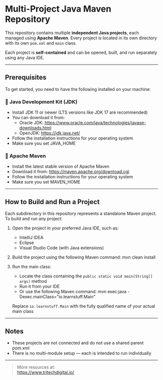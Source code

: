 # Multi-Project Java Maven Repository

This repository contains multiple **independent Java projects**, each managed using **Apache Maven**. Every project is located in its own directory with its own `pom.xml` and `main` class.

Each project is **self-contained** and can be opened, built, and run separately using any Java IDE.

---

## Prerequisites

To get started, you need to have the following installed on your machine:

### 🔹 Java Development Kit (JDK)

- Install JDK 11 or newer (LTS versions like JDK 17 are recommended)
- You can download it from:
    - Oracle JDK: https://www.oracle.com/java/technologies/javase-downloads.html
    - OpenJDK: https://jdk.java.net/
- Follow the installation instructions for your operating system
- Make sure you set JAVA_HOME

### 🔹 Apache Maven

- Install the latest stable version of Apache Maven
- Download it from: https://maven.apache.org/download.cgi
- Follow the installation instructions for your operating system
- Make sure you set MAVEN_HOME

---

## How to Build and Run a Project

Each subdirectory in this repository represents a standalone Maven project. To build and run any project:

1. Open the project in your preferred Java IDE, such as:
    - IntelliJ IDEA
    - Eclipse
    - Visual Studio Code (with Java extensions)

2. Build the project using the following Maven command:
   mvn clean install

3. Run the main class:
    - Locate the class containing the `public static void main(String[] args)` method
    - Run it from your IDE
    - Or use the following Maven command:
      mvn exec:java -Dexec.mainClass="io.learnstuff.Main"

   Replace `io.learnstuff.Main` with the fully qualified name of your actual main class

---

## Notes

- These projects are not connected and do not use a shared parent pom.xml
- There is no multi-module setup — each is intended to run individually

---

> More resources at:\
> https://www.tritechdigital.io/
